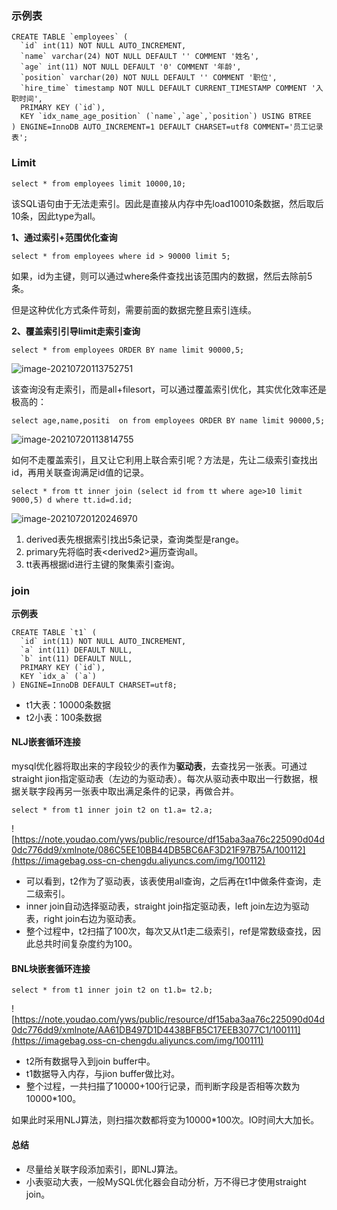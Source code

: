 ### 示例表

```mysql
CREATE TABLE `employees` (
  `id` int(11) NOT NULL AUTO_INCREMENT,
  `name` varchar(24) NOT NULL DEFAULT '' COMMENT '姓名',
  `age` int(11) NOT NULL DEFAULT '0' COMMENT '年龄',
  `position` varchar(20) NOT NULL DEFAULT '' COMMENT '职位',
  `hire_time` timestamp NOT NULL DEFAULT CURRENT_TIMESTAMP COMMENT '入职时间',
  PRIMARY KEY (`id`),
  KEY `idx_name_age_position` (`name`,`age`,`position`) USING BTREE
) ENGINE=InnoDB AUTO_INCREMENT=1 DEFAULT CHARSET=utf8 COMMENT='员工记录表';
```

### Limit

```mysql
select * from employees limit 10000,10;
```

该SQL语句由于无法走索引。因此是直接从内存中先load10010条数据，然后取后10条，因此type为all。

**1、通过索引+范围优化查询**

```mysql
select * from employees where id > 90000 limit 5;
```

如果，id为主键，则可以通过where条件查找出该范围内的数据，然后去除前5条。

但是这种优化方式条件苛刻，需要前面的数据完整且索引连续。



**2、覆盖索引引导limit走索引查询**

```mysql
select * from employees ORDER BY name limit 90000,5;
```

![image-20210720113752751](https://imagebag.oss-cn-chengdu.aliyuncs.com/img/image-20210720113752751.png)

该查询没有走索引，而是all+filesort，可以通过覆盖索引优化，其实优化效率还是极高的：

```mysql
select age,name,positi	on from employees ORDER BY name limit 90000,5;
```

![image-20210720113814755](https://imagebag.oss-cn-chengdu.aliyuncs.com/img/image-20210720113814755.png)

如何不走覆盖索引，且又让它利用上联合索引呢？方法是，先让二级索引查找出id，再用关联查询满足id值的记录。

```mysql
select * from tt inner join (select id from tt where age>10 limit 9000,5) d where tt.id=d.id;
```

![image-20210720120246970](https://imagebag.oss-cn-chengdu.aliyuncs.com/img/image-20210720120246970.png)

1. derived表先根据索引找出5条记录，查询类型是range。
2. primary先将临时表\<derived2>遍历查询all。
3. tt表再根据id进行主键的聚集索引查询。

### join

**示例表**

```mysql
CREATE TABLE `t1` (
  `id` int(11) NOT NULL AUTO_INCREMENT,
  `a` int(11) DEFAULT NULL,
  `b` int(11) DEFAULT NULL,
  PRIMARY KEY (`id`),
  KEY `idx_a` (`a`)
) ENGINE=InnoDB DEFAULT CHARSET=utf8;
```

- t1大表：10000条数据
- t2小表：100条数据

#### NLJ嵌套循环连接

mysql优化器将取出来的字段较少的表作为**驱动表**，去查找另一张表。可通过straight jion指定驱动表（左边的为驱动表）。每次从驱动表中取出一行数据，根据关联字段再另一张表中取出满足条件的记录，再做合并。

```mysql
select * from t1 inner join t2 on t1.a= t2.a;
```

![https://note.youdao.com/yws/public/resource/df15aba3aa76c225090d04d0dc776dd9/xmlnote/086C5EE10BB44DB5BC6AF3D21F97B75A/100112](https://imagebag.oss-cn-chengdu.aliyuncs.com/img/100112)

- 可以看到，t2作为了驱动表，该表使用all查询，之后再在t1中做条件查询，走二级索引。
- inner join自动选择驱动表，straight join指定驱动表，left join左边为驱动表，right join右边为驱动表。
- 整个过程中，t2扫描了100次，每次又从t1走二级索引，ref是常数级查找，因此总共时间复杂度约为100。

#### BNL块嵌套循环连接

```mysql
select * from t1 inner join t2 on t1.b= t2.b;
```

![https://note.youdao.com/yws/public/resource/df15aba3aa76c225090d04d0dc776dd9/xmlnote/AA61DB497D1D4438BFB5C17EEB3077C1/100111](https://imagebag.oss-cn-chengdu.aliyuncs.com/img/100111)

- t2所有数据导入到join buffer中。
- t1数据导入内存，与jion buffer做比对。
- 整个过程，一共扫描了10000+100行记录，而判断字段是否相等次数为10000*100。

如果此时采用NLJ算法，则扫描次数都将变为10000*100次。IO时间大大加长。

#### 总结

- 尽量给关联字段添加索引，即NLJ算法。
- 小表驱动大表，一般MySQL优化器会自动分析，万不得已才使用straight join。

